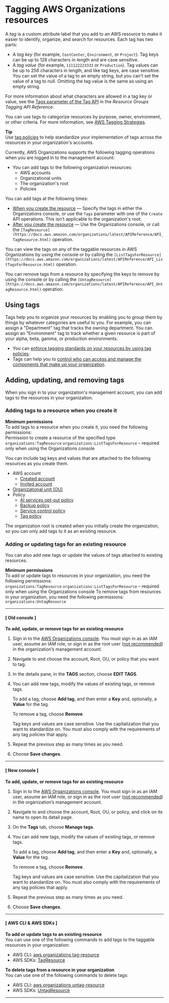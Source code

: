# Tagging AWS Organizations resources<a name="orgs_tagging"></a>

A *tag* is a custom attribute label that you add to an AWS resource to make it easier to identify, organize, and search for resources\. Each tag has two parts:
+ A *tag key* \(for example, `CostCenter`, `Environment`, or `Project`\)\. Tag keys can be up to 128 characters in length and are case sensitive\.
+ A *tag value* \(for example, `111122223333` or `Production`\)\. Tag values can be up to 256 characters in length, and like tag keys, are case sensitive\. You can set the value of a tag to an empty string, but you can't set the value of a tag to null\. Omitting the tag value is the same as using an empty string\. 

For more information about what characters are allowed in a tag key or value, see the [Tags parameter of the Tag API](https://docs.aws.amazon.com/ARG/latest/APIReference/API_Tag.html#ARG-Tag-request-Tags) in the *Resource Groups Tagging API Reference*\.

You can use tags to categorize resources by purpose, owner, environment, or other criteria\. For more information, see [AWS Tagging Strategies](https://aws.amazon.com/answers/account-management/aws-tagging-strategies/)\.

**Tip**  
Use [tag policies](orgs_manage_policies_tag-policies.md) to help standardize your implementation of tags across the resources in your organization's accounts\.

Currently, AWS Organizations supports the following tagging operations when you are logged in to the management account:
+ You can add tags to the following organization resources:
  + AWS accounts
  + Organizational units
  + The organization's root
  + Policies

You can add tags at the following times:
+ [When you create the resource](#add-tag-new) — Specify the tags in either the Organizations console, or use the `Tags` parameter with one of the `Create` API operations\. This isn't applicable to the organization's root\. 
+ [After you create the resource](#add-tag-existing) — Use the Organizations console, or call the `[TagResource](https://docs.aws.amazon.com/organizations/latest/APIReference/API_TagResource.html)` operation\.

You can view the tags on any of the taggable resources in AWS Organizations by using the console or by calling the `[ListTagsForResource](https://docs.aws.amazon.com/organizations/latest/APIReference/API_ListTagsForResource.html)` operation\.

You can remove tags from a resource by specifying the keys to remove by using the console or by calling the `[UntagResource](https://docs.aws.amazon.com/organizations/latest/APIReference/API_UntagResource.html)` operation\.

## Using tags<a name="use-tags"></a>

Tags help you to organize your resources by enabling you to group them by things by whatever categories are useful to you\. For example, you can assign a "Department" tag that tracks the owning department\. You can assign an "Environment" tag to track whether a given resource is part of your alpha, beta, gamma, or production environments\.  
+ You can [enforce tagging standards on your resources by using tag policies](orgs_manage_policies_tag-policies.md)\.
+ Tags can help you to [control who can access and manage the components that make up your organization](orgs_tagging_abac.md)\. 

## Adding, updating, and removing tags<a name="add-tag"></a>

When you sign in to your organization's management account, you can add tags to the resources in your organization\. 

### Adding tags to a resource when you create it<a name="add-tag-new"></a>

**Minimum permissions**  
To add tags to a resource when you create it, you need the following permissions:  
Permission to create a resource of the specified type
`organizations:TagResource`
`organizations:ListTagsForResource` – required only when using the Organizations console

You can include tag keys and values that are attached to the following resources as you create them\.
+ AWS account
  + [Created account](orgs_manage_accounts_create.md)
  + [Invited account](orgs_manage_accounts_invites.md#orgs_manage_accounts_invite-account)
+ [Organizational unit \(OU\)](orgs_manage_ous.md#create_ou)
+ Policy
  + [AI services opt\-out policy](orgs_manage_policies_ai-opt-out_create.md#create-ai-opt-out-policy-procedure)
  + [Backup policy](orgs_manage_policies_backup_create.md#create-backup-policy-procedure)
  + [Service control policy](orgs_manage_policies_scps_create.md#create-an-scp)
  + [Tag policy](orgs_manage_policies_tag-policies-create.md#create-tag-policy-procedure)

The organization root is created when you initially create the organization, so you can only add tags to it as an existing resource\.

### Adding or updating tags for an existing resource<a name="add-tag-existing"></a>

You can also add new tags or update the values of tags attached to existing resources\.

**Minimum permissions**  
To add or update tags to resources in your organization, you need the following permissions:  
`organizations:TagResource`
`organizations:ListTagsForResource` – required only when using the Organizations console
To remove tags from resources in your organization, you need the following permissions:  
`organizations:UntagResource`

------
#### [ Old console ]

**To add, update, or remove tags for an existing resource**

1. Sign in to the [AWS Organizations console](https://console.aws.amazon.com/organizations)\. You must sign in as an IAM user, assume an IAM role, or sign in as the root user \([not recommended](https://docs.aws.amazon.com/IAM/latest/UserGuide/best-practices.html#lock-away-credentials)\) in the organization’s management account\. 

1. Navigate to and choose the account, Root, OU, or policy that you want to tag\.

1. In the details pane, in the **TAGS** section, choose **EDIT TAGS**\.

1. You can add new tags, modify the values of existing tags, or remove tags\.

   To add a tag, choose **Add tag**, and then enter a **Key** and, optionally, a **Value** for the tag\.

   To remove a tag, choose **Remove**\.

   Tag keys and values are case sensitive\. Use the capitalization that you want to standardize on\. You must also comply with the requirements of any tag policies that apply\.

1. Repeat the previous step as many times as you need\.

1. Choose **Save changes**\.

------
#### [ New console ]

**To add, update, or remove tags for an existing resource**

1. Sign in to the [AWS Organizations console](https://console.aws.amazon.com/organizations/v2)\. You must sign in as an IAM user, assume an IAM role, or sign in as the root user \([not recommended](https://docs.aws.amazon.com/IAM/latest/UserGuide/best-practices.html#lock-away-credentials)\) in the organization’s management account\. 

1. Navigate to and choose the account, Root, OU, or policy, and click on its name to open its detail page\.

1. On the **Tags** tab, choose **Manage tags**\.

1. You can add new tags, modify the values of existing tags, or remove tags\.

   To add a tag, choose **Add tag**, and then enter a **Key** and, optionally, a **Value** for the tag\.

   To remove a tag, choose **Remove**\.

   Tag keys and values are case sensitive\. Use the capitalization that you want to standardize on\. You must also comply with the requirements of any tag policies that apply\.

1. Repeat the previous step as many times as you need\.

1. Choose **Save changes**\.

------
#### [ AWS CLI & AWS SDKs ]

**To add or update tags to an existing resource**  
You can use one of the following commands to add tags to the taggable resources in your organization:
+ AWS CLI: [aws organizations tag\-resource](https://docs.aws.amazon.com/cli/latest/reference/organizations/tag-resource.html)
+ AWS SDKs: [TagResource](https://docs.aws.amazon.com/organizations/latest/APIReference/API_TagResource.html)

**To delete tags from a resource in your organization**  
You can use one of the following commands to delete tags:
+ AWS CLI: [aws organizations untag\-resource](https://docs.aws.amazon.com/cli/latest/reference/organizations/untag-resource.html)
+ AWS SDKs: [UntagResource](https://docs.aws.amazon.com/organizations/latest/APIReference/API_UntagResource.html)

------